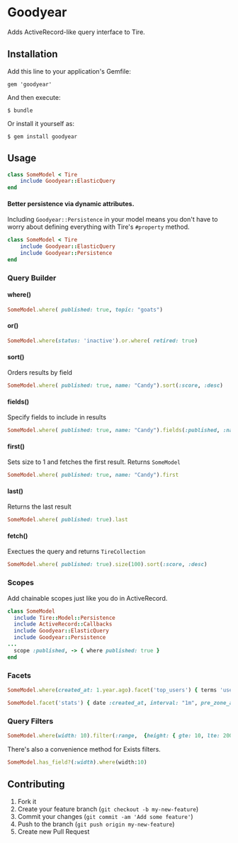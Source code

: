 # Goodyear

Adds ActiveRecord-like query interface to Tire.

## Installation

Add this line to your application's Gemfile:

    gem 'goodyear'

And then execute:

    $ bundle

Or install it yourself as:

    $ gem install goodyear

## Usage


```ruby
class SomeModel < Tire
    include Goodyear::ElasticQuery
end
```

#### Better persistence via dynamic attributes. 

Including `Goodyear::Persistence` in your model means you don't have to worry about defining everything with Tire's `#property` method. 

```ruby
class SomeModel < Tire
    include Goodyear::ElasticQuery
    include Goodyear::Persistence
end
```


### Query Builder

#### where()

```ruby
SomeModel.where( published: true, topic: "goats")
```

#### or()

```ruby
SomeModel.where(status: 'inactive').or.where( retired: true)
```

#### sort()

Orders results by field

```ruby
SomeModel.where( published: true, name: "Candy").sort(:score, :desc)
```

#### fields()

Specify fields to include in results

```ruby
SomeModel.where( published: true, name: "Candy").fields(:published, :name, :score)
```

#### first()

Sets size to 1 and fetches the first result. Returns `SomeModel`

```ruby
SomeModel.where( published: true, name: "Candy").first
```

#### last()

Returns the last result

```ruby
SomeModel.where( published: true).last
```


#### fetch()

Exectues the query and returns `TireCollection`

```ruby
SomeModel.where( published: true).size(100).sort(:score, :desc)
```

### Scopes

Add chainable scopes just like you do in ActiveRecord. 

```ruby
class SomeModel
  include Tire::Model::Persistence
  include ActiveRecord::Callbacks
  include Goodyear::ElasticQuery
  include Goodyear::Persistence
...
  scope :published, -> { where published: true }
end
```

### Facets

```ruby
SomeModel.where(created_at: 1.year.ago).facet('top_users') { terms 'users', size: 50 }
```

```ruby
SomeModel.facet('stats') { date :created_at, interval: "1m", pre_zone_adjust_large_interval: true, time_zone: "-0500"}
```

### Query Filters

```ruby
SomeModel.where(width: 10).filter(:range,  {height: { gte: 10, lte: 200} })
```

There's also a convenience method for Exists filters. 

```ruby
SomeModel.has_field?(:width).where(width:10)
```


## Contributing

1. Fork it
2. Create your feature branch (`git checkout -b my-new-feature`)
3. Commit your changes (`git commit -am 'Add some feature'`)
4. Push to the branch (`git push origin my-new-feature`)
5. Create new Pull Request
